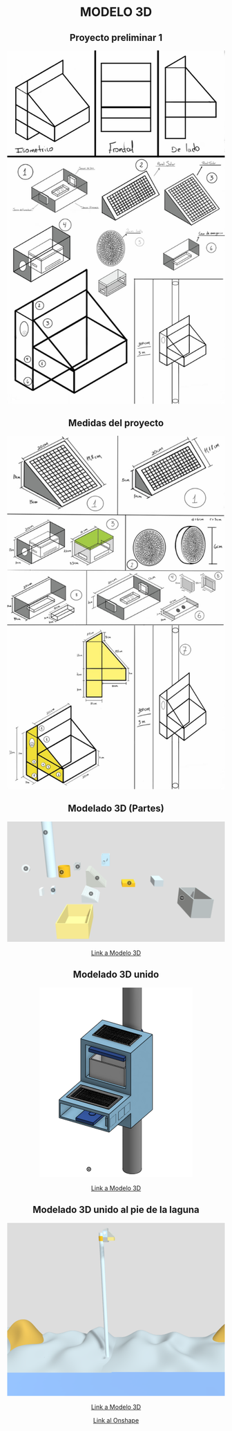 <h1 align="center">MODELO 3D</h1>
<h2 align="center">Proyecto preliminar 1</h2>
<p align="center"><img src="../../Imagenes/I_E_7/general.jpeg"></p>
<h2 align="center">Medidas del proyecto</h2>
<p align="center"><img src="../../Imagenes/I_E_7/medidas.jpeg"></p>
<h2 align="center">Modelado 3D (Partes)</h2>
<p align="center"><img src="../../Imagenes/I_E_7/partes.png"></p>

<p align="center"><a href="https://sketchfab.com/models/0cfd7786ea6c4c309e18a19b6a26dcf2/embed">Link a Modelo 3D</a></p>
<h2 align="center">Modelado 3D unido</h2>
<p align="center"><img src="../../Imagenes/I_E_7/junto.png"></p>

<p align="center"><a href="https://sketchfab.com/models/90330fd6661c43fd96191540ab513f41/embed">Link a Modelo 3D</a></p>
<h2 align="center">Modelado 3D unido al pie de la laguna</h2>
<p align="center"><img src="../../Imagenes/I_E_7/terreno.png"></p>
<p align="center"><a href="https://sketchfab.com/models/65a34cf6ce494d07ad861f97edeb374d/embed">Link a Modelo 3D</a></p>

<p align="center"><a href="https://cad.onshape.com/documents/a6c103d0464ad5d797923d95/w/203fb7d81aefc219e3fea525/e/9d936514819bcfc9726a6542?renderMode=0&uiState=65c051fdfacf1843878ee83a">Link al Onshape</a></p>